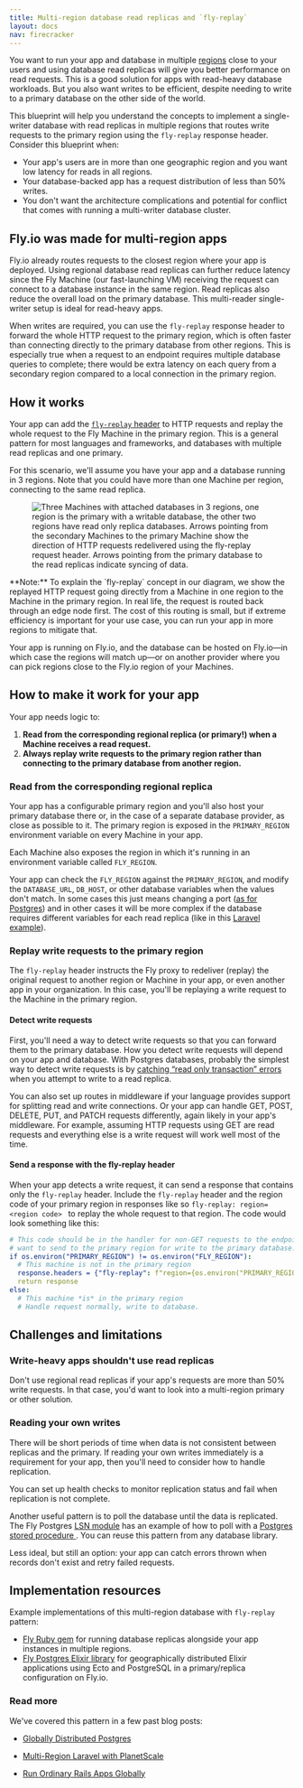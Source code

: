 ```yaml
---
title: Multi-region database read replicas and `fly-replay`
layout: docs
nav: firecracker
---
```


You want to run your app and database in multiple [regions](https://fly.io/docs/reference/regions/) close to your users and using database read replicas will give you better performance on read requests. This is a good solution for apps with read-heavy database workloads. But you also want writes to be efficient, despite needing to write to a primary database on the other side of the world.

This blueprint will help you understand the concepts to implement a single-writer database with read replicas in multiple regions that routes write requests to the primary region using the `fly-replay` response header. Consider this blueprint when:

- Your app's users are in more than one geographic region and you want low latency for reads in all regions.
- Your database-backed app has a request distribution of less than 50% writes.
- You don't want the architecture complications and potential for conflict that comes with running a multi-writer database cluster.

## Fly.io was made for multi-region apps

Fly.io already routes requests to the closest region where your app is deployed. Using regional database read replicas can further reduce latency since the Fly Machine (our fast-launching VM) receiving the request can connect to a database instance in the same region. Read replicas also reduce the overall load on the primary database. This multi-reader single-writer setup is ideal for read-heavy apps.

When writes are required, you can use the `fly-replay` response header to forward the whole HTTP request to the primary region, which is often faster than connecting directly to the primary database from other regions. This is especially true when a request to an endpoint requires multiple database queries to complete; there would be extra latency on each query from a secondary region compared to a local connection in the primary region.

## How it works

Your app can add the [`fly-replay` header](https://fly.io/docs/networking/dynamic-request-routing/) to HTTP requests and replay the whole request to the Fly Machine in the primary region. This is a  general pattern for most languages and frameworks, and databases with multiple read replicas and one primary.

For this scenario, we'll assume you have your app and a database running in 3 regions. Note that you could have more than one Machine per region, connecting to the same read replica.

<figure>
  <img src="/static/images/docs-fly-replay.png" alt="Three Machines with attached databases in 3 regions, one region is the primary with a writable database, the other two regions have read only replica databases. Arrows pointing from the secondary Machines to the primary Machine show the direction of HTTP requests redelivered using the fly-replay request header. Arrows pointing from the primary database to the read replicas indicate syncing of data.">
</figure>

<div class="note">
**Note:** To explain the `fly-replay` concept in our diagram, we show the replayed HTTP request going directly from a Machine in one region to the Machine in the primary region. In real life, the request is routed back through an edge node first. The cost of this routing is small, but if extreme efficiency is important for your use case, you can run your app in more regions to mitigate that.
</div>

Your app is running on Fly.io, and the database can be hosted on Fly.io—in which case the regions will match up—or on another provider where you can pick regions close to the Fly.io region of your Machines.

## How to make it work for your app

Your app needs logic to:

1. **Read from the corresponding regional replica (or primary!) when a Machine receives a read request.** 
1. **Always replay write requests to the primary region rather than connecting to the primary database from another region.**

### Read from the corresponding regional replica

Your app has a configurable primary region and you'll also host your primary database there or, in the case of a separate database provider, as close as possible to it. The primary region is exposed in the `PRIMARY_REGION` environment variable on every Machine in your app.

Each Machine also exposes the region in which it's running in an environment variable called `FLY_REGION`.

Your app can check the `FLY_REGION` against the `PRIMARY_REGION`, and modify the `DATABASE_URL`, `DB_HOST`, or other database variables when the values don't match. In some cases this just means changing a port ([as for Postgres](/docs/postgres/advanced-guides/high-availability-and-global-replication/#connecting-to-read-replicas)) and in other cases it will be more complex if the database requires different variables for each read replica (like in this [Laravel example](/laravel-bytes/multi-region-laravel-with-planetscale/)).

### Replay write requests to the primary region

The `fly-replay` header instructs the Fly proxy to redeliver (replay) the original request to another region or Machine in your app, or even another app in your organization. In this case, you'll be replaying a write request to the Machine in the primary region.

#### Detect write requests

First, you'll need a way to detect write requests so that you can forward them to the primary database. How you detect write requests will depend on your app and database. With Postgres databases, probably the simplest way to detect write requests is by [catching “read only transaction” errors](/docs/postgres/advanced-guides/high-availability-and-global-replication/#detecting-write-requests) when you attempt to write to a read replica.

You can also set up routes in middleware if your language provides support for splitting read and write connections. Or your app can handle GET, POST, DELETE, PUT, and PATCH requests differently, again likely in your app's middleware. For example, assuming HTTP requests using GET are read requests and everything else is a write request will work well most of the time.

#### Send a response with the fly-replay header

When your app detects a write request, it can send a response that contains only the   `fly-replay` header. Include the `fly-replay` header and the region code of your primary region in responses like so `fly-replay: region=<region code> ` to replay the whole request to that region. The code would look something like this:

```yaml
# This code should be in the handler for non-GET requests to the endpoint you 
# want to send to the primary region for write to the primary database.
if os.environ("PRIMARY_REGION") != os.environ("FLY_REGION"):
  # This machine is not in the primary region
  response.headers = {"fly-replay": f"region={os.environ("PRIMARY_REGION")}"}
  return response
else:
  # This machine *is* in the primary region
  # Handle request normally, write to database.
```

## Challenges and limitations

### Write-heavy apps shouldn't use read replicas

Don't use regional read replicas if your app's requests are more than 50% write requests. In that case, you'd want to look into a multi-region primary or other solution.

### Reading your own writes

There will be short periods of time when data is not consistent between replicas and the primary. If reading your own writes immediately is a requirement for your app, then you'll need to consider how to handle replication.

You can set up health checks to monitor replication status and fail when replication is not complete.

Another useful pattern is to poll the database until the data is replicated. The Fly Postgres [LSN module](https://github.com/superfly/fly_postgres_elixir/tree/main/lib/lsn+external) has an example of how to poll with a [Postgres stored procedure ](https://github.com/superfly/fly_postgres_elixir/blob/main/lib/migrations/v01.ex+external). You can reuse this pattern from any database library.

Less ideal, but still an option: your app can catch errors thrown when records don't exist and retry failed requests.

## Implementation resources

Example implementations of this multi-region database with `fly-replay` pattern:

- [Fly Ruby gem](https://github.com/superfly/fly-ruby) for running database replicas alongside your app instances in multiple regions.
- [Fly Postgres Elixir library](https://github.com/superfly/fly_postgres_elixir) for geographically distributed Elixir applications using Ecto and PostgreSQL in a primary/replica configuration on Fly.io.

### Read more

We've covered this pattern in a few past blog posts:

- [Globally Distributed Postgres](https://fly.io/blog/globally-distributed-postgres/)

- [Multi-Region Laravel with PlanetScale](https://fly.io/laravel-bytes/multi-region-laravel-with-planetscale/)

- [Run Ordinary Rails Apps Globally](https://fly.io/ruby-dispatch/run-ordinary-rails-apps-globally/)
